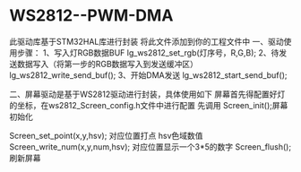 # WS2812--PWM-DMA
此驱动库基于STM32HAL库进行封装
将此文件添加到你的工程文件中
一、驱动使用步骤：
1、写入灯RGB数据BUF
lg_ws2812_set_rgb(灯序号，R,G,B);
2、待发送数据写入（将第一步的RGB数据写入到发送缓冲区）
lg_ws2812_write_send_buf();
3、开始DMA发送
lg_ws2812_start_send_buf();

二、屏幕驱动是基于WS2812驱动进行封装，具体使用如下
屏幕首先得配置好灯的坐标，在ws2812_Screen_config.h文件中进行配置
先调用
Screen_init();屏幕初始化

Screen_set_point(x,y,hsv); 对应位置打点   hsv色域数值
Screen_write_num(x,y,num,hsv); 对应位置显示一个3*5的数字
Screen_flush();刷新屏幕
